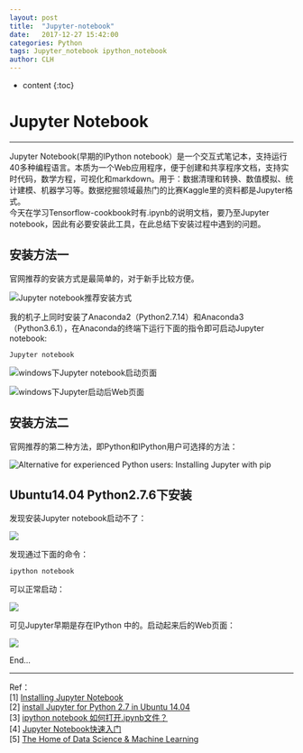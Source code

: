 ```yaml
---
layout: post
title:  "Jupyter-notebook"
date:   2017-12-27 15:42:00 
categories: Python
tags: Jupyter_notebook ipython_notebook
author: CLH
---
```


* content
{:toc}

# Jupyter Notebook #

----------
Jupyter Notebook(早期的IPython notebook）是一个交互式笔记本，支持运行40多种编程语言。本质为一个Web应用程序，便于创建和共享程序文档，支持实时代码，数学方程，可视化和markdown。用于：数据清理和转换、数值模拟、统计建模、机器学习等。数据挖掘领域最热门的比赛Kaggle里的资料都是Jupyter格式。    
今天在学习Tensorflow-cookbook时有.ipynb的说明文档，要乃至Jupyter notebook，因此有必要安装此工具，在此总结下安装过程中遇到的问题。           

## 安装方法一 ##
官网推荐的安装方式是最简单的，对于新手比较方便。        

![Jupyter notebook推荐安装方式](https://i.imgur.com/DUEBYfS.jpg)     

我的机子上同时安装了Anaconda2（Python2.7.14）和Anaconda3（Python3.6.1），在Anaconda的终端下运行下面的指令即可启动Jupyter notebook:     

	Jupyter notebook   

![windows下Jupyter notebook启动页面](https://i.imgur.com/hAETvYj.jpg)    

![windows下Jupyter启动后Web页面](https://imgur.com/glztwO3)     

## 安装方法二 ##
官网推荐的第二种方法，即Python和IPython用户可选择的方法：    

![Alternative for experienced Python users: Installing Jupyter with pip](https://i.imgur.com/4v19lCJ.jpg)     

## Ubuntu14.04 Python2.7.6下安装 ##
发现安装Jupyter notebook启动不了：    

![](https://i.imgur.com/5YHMrF5.jpg)    

发现通过下面的命令：    

	ipython notebook    

可以正常启动：      

![](https://i.imgur.com/3TRx0ym.jpg)     

可见Jupyter早期是存在IPython 中的。启动起来后的Web页面：     
 
![](https://i.imgur.com/sIm5kIu.jpg)      

End...  

----------

Ref：    
[1] [Installing Jupyter Notebook](https://jupyter.readthedocs.io/en/latest/install.html)    
[2] [install Jupyter for Python 2.7 in Ubuntu 14.04](https://askubuntu.com/questions/847263/install-jupyter-for-python-2-7-in-ubuntu-14-04)    
[3] [ipython notebook 如何打开.ipynb文件？](https://www.zhihu.com/question/45498930/answer/110452414)    
[4] [Jupyter Notebook快速入门](https://www.cnblogs.com/nxld/p/6566380.html)     
[5] [The Home of Data Science & Machine Learning](https://www.kaggle.com/)